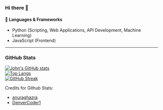 ### Hi there 👋

#### 💬 Languages & Frameworks
- Python (Scripting, Web Applications, API Development, Machine Learning)
- JavaScript (Frontend)

<!--
**john-kjj/john-kjj** is a ✨ _special_ ✨ repository because its `README.md` (this file) appears on your GitHub profile.

Here are some ideas to get you started:

- 🔭 I’m currently working on ...
- 🌱 I’m currently learning ...
- 👯 I’m looking to collaborate on ...
- 🤔 I’m looking for help with ...
- 💬 Ask me about ...
- 📫 How to reach me: ...
- 😄 Pronouns: ...
- ⚡ Fun fact: ...
-->
---
### GitHub Stats
[![John's GitHub stats](https://github-readme-stats.vercel.app/api?username=john-kjj&count_private=true&theme=dark&hide=stars,issues&show_icons=true)](https://github-readme-stats.vercel.app/api?username=john-kjj&count_private=true&theme=dark&hide=stars,issues&show_icons=true)
<br/>
[![Top Langs](https://github-readme-stats.vercel.app/api/top-langs/?username=john-kjj&layout=compact&theme=dark)](https://github-readme-stats.vercel.app/api/top-langs/?username=john-kjj&layout=compact&theme=dark)
<br/>
[![GitHub Streak](https://github-readme-streak-stats.herokuapp.com/?user=john-kjj&theme=dark&date_format=j%20M%5B%20Y%5D&fire=DD0B12)](https://github-readme-streak-stats.herokuapp.com/?user=john-kjj&theme=dark&date_format=j%20M%5B%20Y%5D&fire=DD0B12)

Credits for Github Stats: 
- [anuraghazra](https://github.com/anuraghazra/github-readme-stats)
- [DenverCoder1](https://github.com/DenverCoder1/github-readme-streak-stats)

